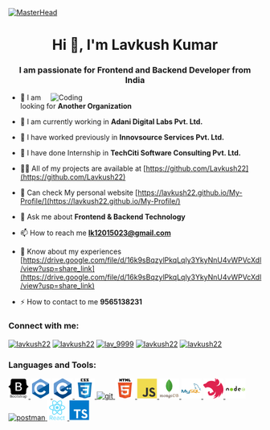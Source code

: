 [![MasterHead](https://visme.co/blog/wp-content/uploads/2020/03/animation-software-header-wide.gif)](https://github.com/Lavkush22/Lavkush22)
<h1 align="center">Hi 👋, I'm Lavkush Kumar</h1>
<h3 align="center">I am passionate for Frontend and Backend Developer from India</h3>
<img align="right" alt="Coding" width="420" src="https://img.freepik.com/premium-vector/man-working-computer-cartoon-vector-illustration-people-technology-concept-isolated-vector-flat-cartoon-style_138676-2024.jpg">

- 🔭 I am looking for **Another Organization**

- 👯 I am currently working in **Adani Digital Labs Pvt. Ltd.**

- 🤝 I have worked previously in **Innovsource Services Pvt. Ltd.**

- 🌱 I have done Internship in **TechCiti Software Consulting Pvt. Ltd.**

- 👨‍💻 All of my projects are available at [https://github.com/Lavkush22](https://github.com/Lavkush22)

- 📝 Can check My personal website [https://lavkush22.github.io/My-Profile/](https://lavkush22.github.io/My-Profile/)

- 💬 Ask me about **Frontend & Backend Technology**

- 📫 How to reach me **lk12015023@gmail.com**

- 📄 Know about my experiences [https://drive.google.com/file/d/16k9sBqzylPkqLqly3YkyNnU4vWPVcXdl/view?usp=share_link](https://drive.google.com/file/d/16k9sBqzylPkqLqly3YkyNnU4vWPVcXdl/view?usp=share_link)

- ⚡ How to contact to me **9565138231**

<h3 align="left">Connect with me:</h3>
<p align="left">
<a href="https://linkedin.com/in/lavkush22" target="blank"><img align="center" src="https://raw.githubusercontent.com/rahuldkjain/github-profile-readme-generator/master/src/images/icons/Social/linked-in-alt.svg" alt="lavkush22" height="30" width="40" /></a>
<a href="https://stackoverflow.com/users/lavkush22" target="blank"><img align="center" src="https://raw.githubusercontent.com/rahuldkjain/github-profile-readme-generator/master/src/images/icons/Social/stack-overflow.svg" alt="lavkush22" height="30" width="40" /></a>
<a href="https://instagram.com/lav_9999" target="blank"><img align="center" src="https://raw.githubusercontent.com/rahuldkjain/github-profile-readme-generator/master/src/images/icons/Social/instagram.svg" alt="lav_9999" height="30" width="40" /></a>
<a href="https://www.hackerrank.com/lavkush22" target="blank"><img align="center" src="https://raw.githubusercontent.com/rahuldkjain/github-profile-readme-generator/master/src/images/icons/Social/hackerrank.svg" alt="lavkush22" height="30" width="40" /></a>
<a href="https://www.leetcode.com/lavkush22" target="blank"><img align="center" src="https://raw.githubusercontent.com/rahuldkjain/github-profile-readme-generator/master/src/images/icons/Social/leet-code.svg" alt="lavkush22" height="30" width="40" /></a>
</p>

<h3 align="left">Languages and Tools:</h3>
<p align="left"> <a href="https://getbootstrap.com" target="_blank" rel="noreferrer"> <img src="https://raw.githubusercontent.com/devicons/devicon/master/icons/bootstrap/bootstrap-plain-wordmark.svg" alt="bootstrap" width="40" height="40"/> </a> <a href="https://www.cprogramming.com/" target="_blank" rel="noreferrer"> <img src="https://raw.githubusercontent.com/devicons/devicon/master/icons/c/c-original.svg" alt="c" width="40" height="40"/> </a> <a href="https://www.w3schools.com/cpp/" target="_blank" rel="noreferrer"> <img src="https://raw.githubusercontent.com/devicons/devicon/master/icons/cplusplus/cplusplus-original.svg" alt="cplusplus" width="40" height="40"/> </a> <a href="https://www.w3schools.com/css/" target="_blank" rel="noreferrer"> <img src="https://raw.githubusercontent.com/devicons/devicon/master/icons/css3/css3-original-wordmark.svg" alt="css3" width="40" height="40"/> </a> <a href="https://git-scm.com/" target="_blank" rel="noreferrer"> <img src="https://www.vectorlogo.zone/logos/git-scm/git-scm-icon.svg" alt="git" width="40" height="40"/> </a> <a href="https://www.w3.org/html/" target="_blank" rel="noreferrer"> <img src="https://raw.githubusercontent.com/devicons/devicon/master/icons/html5/html5-original-wordmark.svg" alt="html5" width="40" height="40"/> </a> <a href="https://developer.mozilla.org/en-US/docs/Web/JavaScript" target="_blank" rel="noreferrer"> <img src="https://raw.githubusercontent.com/devicons/devicon/master/icons/javascript/javascript-original.svg" alt="javascript" width="40" height="40"/> </a> <a href="https://www.mongodb.com/" target="_blank" rel="noreferrer"> <img src="https://raw.githubusercontent.com/devicons/devicon/master/icons/mongodb/mongodb-original-wordmark.svg" alt="mongodb" width="40" height="40"/> </a> <a href="https://www.mysql.com/" target="_blank" rel="noreferrer"> <img src="https://raw.githubusercontent.com/devicons/devicon/master/icons/mysql/mysql-original-wordmark.svg" alt="mysql" width="40" height="40"/> </a> <a href="https://nestjs.com/" target="_blank" rel="noreferrer"> <img src="https://raw.githubusercontent.com/devicons/devicon/master/icons/nestjs/nestjs-plain.svg" alt="nestjs" width="40" height="40"/> </a> <a href="https://nodejs.org" target="_blank" rel="noreferrer"> <img src="https://raw.githubusercontent.com/devicons/devicon/master/icons/nodejs/nodejs-original-wordmark.svg" alt="nodejs" width="40" height="40"/> </a> <a href="https://postman.com" target="_blank" rel="noreferrer"> <img src="https://www.vectorlogo.zone/logos/getpostman/getpostman-icon.svg" alt="postman" width="40" height="40"/> </a> <a href="https://reactjs.org/" target="_blank" rel="noreferrer"> <img src="https://raw.githubusercontent.com/devicons/devicon/master/icons/react/react-original-wordmark.svg" alt="react" width="40" height="40"/> </a> <a href="https://www.typescriptlang.org/" target="_blank" rel="noreferrer"> <img src="https://raw.githubusercontent.com/devicons/devicon/master/icons/typescript/typescript-original.svg" alt="typescript" width="40" height="40"/> </a> </p>

